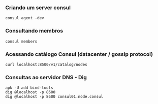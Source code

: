 ### Criando um server consul

```
consul agent -dev
```

### Consultando membros

```
consul members
```

### Acessando catálogo Consul (datacenter / gossip protocol)

```
curl localhost:8500/v1/catalog/nodes
```

### Consultas ao servidor DNS - Dig

```
apk -U add bind-tools
dig @localhost -p 8600
dig @localhost -p 8600 consul01.node.consul
```